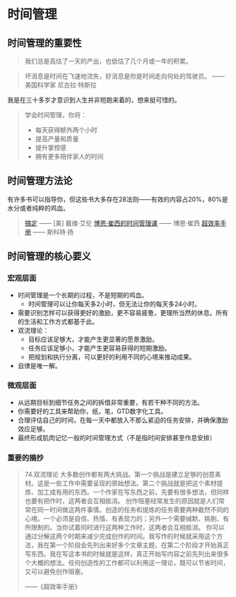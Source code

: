 # 时间管理

## 时间管理的重要性

> 我们总是高估了一天的产出，也低估了几个月或一年的积累。

> 坏消息是时间在飞速地流失，好消息是你是时间走向何处的驾驶员。
> ——美国科学家 尼古拉·特斯拉

我是在三十多岁才意识到人生并非短跑来着的，想来挺可惜的。

> 学会时间管理，你将：
> - 每天获得额外两个小时
> - 提高产量和质量
> - 提升掌控感
> - 拥有更多陪伴家人的时间

## 时间管理方法论

有许多书可以指导你，但这些书大多存在28法则——有效的内容占20%，80%是水分或者纯粹的鸡血。

> [搞定](https://book.douban.com/subject/26612471/) —— [美] 戴维·艾伦
> [博恩·崔西的时间管理课](https://book.douban.com/subject/26747778/) —— 博恩·崔西
> [超效率手册](https://book.douban.com/subject/26703731/) —— 斯科特·扬

## 时间管理的核心要义

### 宏观层面

- 时间管理是一个长期的过程，不是短期的鸡血。
  - 时间管理可以让你每天多2小时，但无法让你的每天多24小时。
- 需要识别怎样可以获得更好的激励，更不容易疲惫，更理所当然的休息。所有的生活和工作方式都基于此。
- 双流理论：
  - 目标应该足够大，才能产生更显著的愿景激励。
  - 任务应该足够小，才能产生更容易获得的短期激励。
  - 把规划和执行分离，可以更好的利用不同的心境来推动成果。
- 自律是唯一解。

### 微观层面

- 从远期目标到细节任务之间的拆借非常重要，有若干种不同的方法。
- 你需要好的工具来帮助你，纸，笔，GTD数字化工具。
- 合理评估自己的时间，在每一天中都放入不那么紧迫的任务安排，并确保激励效应足够。
- 最终形成肌肉记忆一般的时间管理方式（不是指时间安排甚至作息安排）

### 重要的摘抄

> 74.双流理论
> 大多数创作都有两大挑战。第一个挑战是建立足够的创意素材。这是一些工作中需要呈现的原始想法。第二个挑战就是把这个素材提炼、加工成有用的东西。一个作家在写东西之前，先要有很多想法，但同样也要有把作时，这两者会互相抵消。
> 创作阻塞经常发生的原因就是人们常常在同一时间做这两件事情。创造的任务和提炼的任务需要两种截然不同的心境。一个必须是自信、热情、有表现力的；另外一个需要缄默、挑剔、有所限制的。当你试着同时进行这两种工作时，这两者会互相抵消。
> 你可以通过分解这两个时期来减少完成创作的时间。我写作的时候就采用这个方法，我在第一个阶段会先列出来好多个文章主题，在第二个阶段才开始真正写东西。我在写这本书的时候就是这样，真正开始写内容之前先列出来很多个大概的想法。任何创造性的工作都可以利用这一理论，既可以节省时间，又可以避免创作阻塞。
>
> ——《超效率手册》